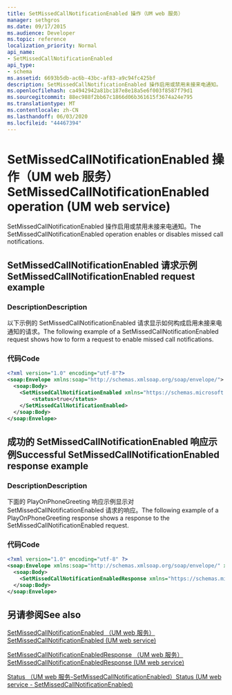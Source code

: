 ```yaml
---
title: SetMissedCallNotificationEnabled 操作（UM web 服务）
manager: sethgros
ms.date: 09/17/2015
ms.audience: Developer
ms.topic: reference
localization_priority: Normal
api_name:
- SetMissedCallNotificationEnabled
api_type:
- schema
ms.assetid: 6693b5db-ac6b-43bc-af83-a9c94fc425bf
description: SetMissedCallNotificationEnabled 操作启用或禁用未接来电通知。
ms.openlocfilehash: ca4942942a81bc187e8e18a5e6f003f8587f79d1
ms.sourcegitcommit: 88ec988f2bb67c1866d06b361615f3674a24e795
ms.translationtype: MT
ms.contentlocale: zh-CN
ms.lasthandoff: 06/03/2020
ms.locfileid: "44467394"
---
```

# <a name="setmissedcallnotificationenabled-operation-um-web-service"></a><span data-ttu-id="f05c2-103">SetMissedCallNotificationEnabled 操作（UM web 服务）</span><span class="sxs-lookup"><span data-stu-id="f05c2-103">SetMissedCallNotificationEnabled operation (UM web service)</span></span>

<span data-ttu-id="f05c2-104">SetMissedCallNotificationEnabled 操作启用或禁用未接来电通知。</span><span class="sxs-lookup"><span data-stu-id="f05c2-104">The SetMissedCallNotificationEnabled operation enables or disables missed call notifications.</span></span>
  
## <a name="setmissedcallnotificationenabled-request-example"></a><span data-ttu-id="f05c2-105">SetMissedCallNotificationEnabled 请求示例</span><span class="sxs-lookup"><span data-stu-id="f05c2-105">SetMissedCallNotificationEnabled request example</span></span>

### <a name="description"></a><span data-ttu-id="f05c2-106">Description</span><span class="sxs-lookup"><span data-stu-id="f05c2-106">Description</span></span>

<span data-ttu-id="f05c2-107">以下示例的 SetMissedCallNotificationEnabled 请求显示如何构成启用未接来电通知的请求。</span><span class="sxs-lookup"><span data-stu-id="f05c2-107">The following example of a SetMissedCallNotificationEnabled request shows how to form a request to enable missed call notifications.</span></span>
  
### <a name="code"></a><span data-ttu-id="f05c2-108">代码</span><span class="sxs-lookup"><span data-stu-id="f05c2-108">Code</span></span>

```XML
<?xml version="1.0" encoding="utf-8"?>
<soap:Envelope xmlns:soap="http://schemas.xmlsoap.org/soap/envelope/">
  <soap:Body>
    <SetMissedCallNotificationEnabled xmlns="https://schemas.microsoft.com/exchange/services/2006/messages">
        <status>true</status>
    </SetMissedCallNotificationEnabled>
  </soap:Body>
</soap:Envelope>
```

## <a name="successful-setmissedcallnotificationenabled-response-example"></a><span data-ttu-id="f05c2-109">成功的 SetMissedCallNotificationEnabled 响应示例</span><span class="sxs-lookup"><span data-stu-id="f05c2-109">Successful SetMissedCallNotificationEnabled response example</span></span>

### <a name="description"></a><span data-ttu-id="f05c2-110">Description</span><span class="sxs-lookup"><span data-stu-id="f05c2-110">Description</span></span>

<span data-ttu-id="f05c2-111">下面的 PlayOnPhoneGreeting 响应示例显示对 SetMissedCallNotificationEnabled 请求的响应。</span><span class="sxs-lookup"><span data-stu-id="f05c2-111">The following example of a PlayOnPhoneGreeting response shows a response to the SetMissedCallNotificationEnabled request.</span></span>
  
### <a name="code"></a><span data-ttu-id="f05c2-112">代码</span><span class="sxs-lookup"><span data-stu-id="f05c2-112">Code</span></span>

```XML
<?xml version="1.0" encoding="utf-8" ?> 
<soap:Envelope xmlns:soap="http://schemas.xmlsoap.org/soap/envelope/" xmlns:xsi="http://www.w3.org/2001/XMLSchema-instance" xmlns:xsd="http://www.w3.org/2001/XMLSchema">
  <soap:Body>
    <SetMissedCallNotificationEnabledResponse xmlns="https://schemas.microsoft.com/exchange/services/2006/messages" /> 
  </soap:Body>
</soap:Envelope>
```

## <a name="see-also"></a><span data-ttu-id="f05c2-113">另请参阅</span><span class="sxs-lookup"><span data-stu-id="f05c2-113">See also</span></span>



[<span data-ttu-id="f05c2-114">SetMissedCallNotificationEnabled （UM web 服务）</span><span class="sxs-lookup"><span data-stu-id="f05c2-114">SetMissedCallNotificationEnabled (UM web service)</span></span>](setmissedcallnotificationenabled-um-web-service.md)
  
[<span data-ttu-id="f05c2-115">SetMissedCallNotificationEnabledResponse （UM web 服务）</span><span class="sxs-lookup"><span data-stu-id="f05c2-115">SetMissedCallNotificationEnabledResponse (UM web service)</span></span>](setmissedcallnotificationenabledresponse-um-web-service.md)
  
[<span data-ttu-id="f05c2-116">Status （UM web 服务-SetMissedCallNotificationEnabled）</span><span class="sxs-lookup"><span data-stu-id="f05c2-116">Status (UM web service - SetMissedCallNotificationEnabled)</span></span>](status-um-web-servicesetmissedcallnotificationenabled.md)


